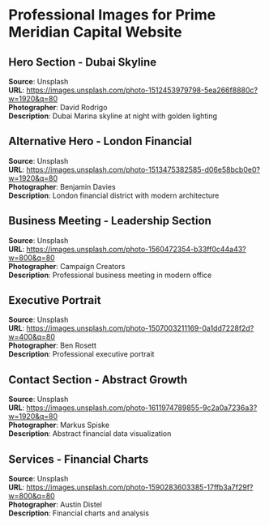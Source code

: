 # Professional Images for Prime Meridian Capital Website

## Hero Section - Dubai Skyline
**Source**: Unsplash  
**URL**: https://images.unsplash.com/photo-1512453979798-5ea266f8880c?w=1920&q=80  
**Photographer**: David Rodrigo  
**Description**: Dubai Marina skyline at night with golden lighting

## Alternative Hero - London Financial
**Source**: Unsplash  
**URL**: https://images.unsplash.com/photo-1513475382585-d06e58bcb0e0?w=1920&q=80  
**Photographer**: Benjamin Davies  
**Description**: London financial district with modern architecture

## Business Meeting - Leadership Section  
**Source**: Unsplash  
**URL**: https://images.unsplash.com/photo-1560472354-b33ff0c44a43?w=800&q=80  
**Photographer**: Campaign Creators  
**Description**: Professional business meeting in modern office

## Executive Portrait
**Source**: Unsplash  
**URL**: https://images.unsplash.com/photo-1507003211169-0a1dd7228f2d?w=400&q=80  
**Photographer**: Ben Rosett  
**Description**: Professional executive portrait

## Contact Section - Abstract Growth
**Source**: Unsplash  
**URL**: https://images.unsplash.com/photo-1611974789855-9c2a0a7236a3?w=1920&q=80  
**Photographer**: Markus Spiske  
**Description**: Abstract financial data visualization

## Services - Financial Charts
**Source**: Unsplash  
**URL**: https://images.unsplash.com/photo-1590283603385-17ffb3a7f29f?w=800&q=80  
**Photographer**: Austin Distel  
**Description**: Financial charts and analysis